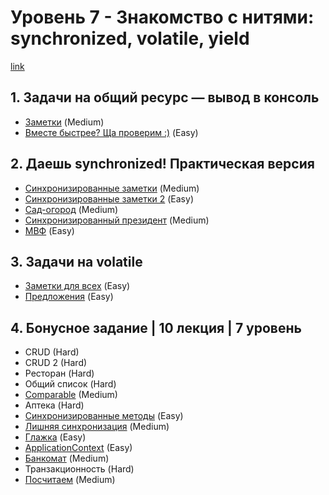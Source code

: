 # Уровень 7 - Знакомство с нитями: synchronized, volatile, yield

[link](https://javarush.ru/quests/lectures?quest=QUEST_JAVA_CORE&level=7)

## 1. Задачи на общий ресурс — вывод в консоль
* [Заметки](https://github.com/gattoramm/javarush/tree/main/Java%20Core/%D0%A3%D1%80%D0%BE%D0%B2%D0%B5%D0%BD%D1%8C%207/1.%20%D0%97%D0%B0%D0%BC%D0%B5%D1%82%D0%BA%D0%B8) (Medium)
* [Вместе быстрее? Ща проверим :)](https://github.com/gattoramm/javarush/tree/main/Java%20Core/%D0%A3%D1%80%D0%BE%D0%B2%D0%B5%D0%BD%D1%8C%207/1.%20%D0%92%D0%BC%D0%B5%D1%81%D1%82%D0%B5%20%D0%B1%D1%8B%D1%81%D1%82%D1%80%D0%B5%D0%B5) (Easy)

## 2. Даешь synchronized! Практическая версия
* [Синхронизированные заметки](https://github.com/gattoramm/javarush/tree/main/Java%20Core/%D0%A3%D1%80%D0%BE%D0%B2%D0%B5%D0%BD%D1%8C%207/2.%20%D0%A1%D0%B8%D0%BD%D1%85%D1%80%D0%BE%D0%BD%D0%B8%D0%B7%D0%B8%D1%80%D0%BE%D0%B2%D0%B0%D0%BD%D0%BD%D1%8B%D0%B5%20%D0%B7%D0%B0%D0%BC%D0%B5%D1%82%D0%BA%D0%B8) (Medium)
* [Синхронизированные заметки 2](https://github.com/gattoramm/javarush/tree/main/Java%20Core/%D0%A3%D1%80%D0%BE%D0%B2%D0%B5%D0%BD%D1%8C%207/2.%20%D0%A1%D0%B8%D0%BD%D1%85%D1%80%D0%BE%D0%BD%D0%B8%D0%B7%D0%B8%D1%80%D0%BE%D0%B2%D0%B0%D0%BD%D0%BD%D1%8B%D0%B5%20%D0%B7%D0%B0%D0%BC%D0%B5%D1%82%D0%BA%D0%B8%202) (Easy)
* [Сад-огород](https://github.com/gattoramm/javarush/tree/main/Java%20Core/%D0%A3%D1%80%D0%BE%D0%B2%D0%B5%D0%BD%D1%8C%207/2.%20%D0%A1%D0%B0%D0%B4-%D0%BE%D0%B3%D0%BE%D1%80%D0%BE%D0%B4) (Medium)
* [Синхронизированный президент](https://github.com/gattoramm/javarush/tree/main/Java%20Core/%D0%A3%D1%80%D0%BE%D0%B2%D0%B5%D0%BD%D1%8C%207/2.%20%D0%A1%D0%B8%D0%BD%D1%85%D1%80%D0%BE%D0%BD%D0%B8%D0%B7%D0%B8%D1%80%D0%BE%D0%B2%D0%B0%D0%BD%D0%BD%D1%8B%D0%B9%20%D0%BF%D1%80%D0%B5%D0%B7%D0%B8%D0%B4%D0%B5%D0%BD%D1%82) (Medium)
* [МВФ](https://github.com/gattoramm/javarush/tree/main/Java%20Core/%D0%A3%D1%80%D0%BE%D0%B2%D0%B5%D0%BD%D1%8C%207/2.%20%D0%9C%D0%92%D0%A4) (Easy)

## 3. Задачи на volatile
* [Заметки для всех](https://github.com/gattoramm/javarush/tree/main/Java%20Core/%D0%A3%D1%80%D0%BE%D0%B2%D0%B5%D0%BD%D1%8C%207/3.%20%D0%97%D0%B0%D0%BC%D0%B5%D1%82%D0%BA%D0%B8%20%D0%B4%D0%BB%D1%8F%20%D0%B2%D1%81%D0%B5%D1%85) (Easy)
* [Предложения](https://github.com/gattoramm/javarush/tree/main/Java%20Core/%D0%A3%D1%80%D0%BE%D0%B2%D0%B5%D0%BD%D1%8C%207/3.%20%D0%9F%D1%80%D0%B5%D0%B4%D0%BB%D0%BE%D0%B6%D0%B5%D0%BD%D0%B8%D1%8F) (Easy)

## 4. Бонусное задание | 10 лекция | 7 уровень
* CRUD (Hard)
* CRUD 2 (Hard)
* Ресторан (Hard)
* Общий список (Hard)
* [Comparable](https://github.com/gattoramm/javarush/tree/main/Java%20Core/%D0%A3%D1%80%D0%BE%D0%B2%D0%B5%D0%BD%D1%8C%207/4.%20Comparable) (Medium)
* Аптека (Hard)
* [Синхронизированные методы](https://github.com/gattoramm/javarush/tree/main/Java%20Core/%D0%A3%D1%80%D0%BE%D0%B2%D0%B5%D0%BD%D1%8C%207/4.%20%D0%A1%D0%B8%D0%BD%D1%85%D1%80%D0%BE%D0%BD%D0%B8%D0%B7%D0%B8%D1%80%D0%BE%D0%B2%D0%B0%D0%BD%D0%BD%D1%8B%D0%B5%20%D0%BC%D0%B5%D1%82%D0%BE%D0%B4%D1%8B) (Easy)
* [Лишняя синхронизация](https://github.com/gattoramm/javarush/tree/main/Java%20Core/%D0%A3%D1%80%D0%BE%D0%B2%D0%B5%D0%BD%D1%8C%207/4.%20%D0%9B%D0%B8%D1%88%D0%BD%D1%8F%D1%8F%20%D1%81%D0%B8%D0%BD%D1%85%D1%80%D0%BE%D0%BD%D0%B8%D0%B7%D0%B0%D1%86%D0%B8%D1%8F) (Medium)
* [Глажка](https://github.com/gattoramm/javarush/tree/main/Java%20Core/%D0%A3%D1%80%D0%BE%D0%B2%D0%B5%D0%BD%D1%8C%207/4.%20%D0%93%D0%BB%D0%B0%D0%B6%D0%BA%D0%B0) (Easy)
* [ApplicationContext](https://github.com/gattoramm/javarush/tree/main/Java%20Core/%D0%A3%D1%80%D0%BE%D0%B2%D0%B5%D0%BD%D1%8C%207/4.%20ApplicationContext) (Easy)
* [Банкомат](https://github.com/gattoramm/javarush/tree/main/Java%20Core/%D0%A3%D1%80%D0%BE%D0%B2%D0%B5%D0%BD%D1%8C%207/4.%20%D0%91%D0%B0%D0%BD%D0%BA%D0%BE%D0%BC%D0%B0%D1%82) (Medium)
* Транзакционность (Hard)
* [Посчитаем](https://github.com/gattoramm/javarush/tree/main/Java%20Core/%D0%A3%D1%80%D0%BE%D0%B2%D0%B5%D0%BD%D1%8C%207/4.%20%D0%9F%D0%BE%D1%81%D1%87%D0%B8%D1%82%D0%B0%D0%B5%D0%BC) (Medium)
